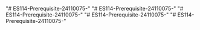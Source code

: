 "# ES114-Prerequisite-24110075-" 
"# ES114-Prerequisite-24110075-" 
"# ES114-Prerequisite-24110075-" 
"# ES114-Prerequisite-24110075-" 
"# ES114-Prerequisite-24110075-" 
